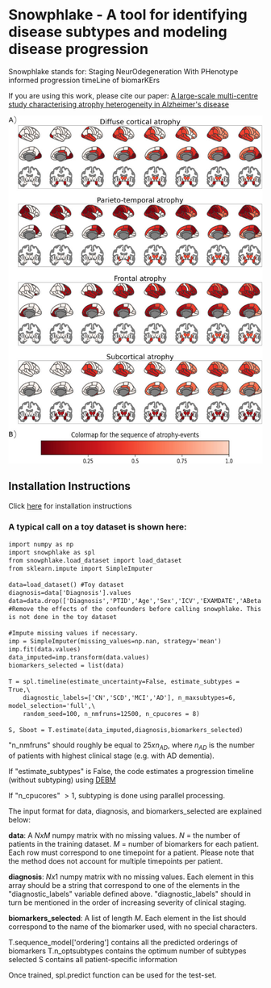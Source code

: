 # Snowphlake - A tool for identifying disease subtypes and modeling disease progression
Snowphlake stands for: Staging NeurOdegeneration With PHenotype informed progression timeLine of biomarKErs

If you are using this work, please cite our paper: [A large-scale multi-centre study characterising atrophy heterogeneity in Alzheimer's disease](https://doi.org/10.1016/j.neuroimage.2025.121381)

![Subtypes in AD](./img.jpg)

## Installation Instructions

Click [here](./installation_instructions.md) for installation instructions

### A typical call on a toy dataset is shown here:
```
import numpy as np
import snowphlake as spl
from snowphlake.load_dataset import load_dataset
from sklearn.impute import SimpleImputer

data=load_dataset() #Toy dataset
diagnosis=data['Diagnosis'].values
data=data.drop(['Diagnosis','PTID','Age','Sex','ICV','EXAMDATE','ABeta'],axis=1,errors='ignore')
#Remove the effects of the confounders before calling snowphlake. This is not done in the toy dataset

#Impute missing values if necessary.
imp = SimpleImputer(missing_values=np.nan, strategy='mean')
imp.fit(data.values)
data_imputed=imp.transform(data.values)
biomarkers_selected = list(data)

T = spl.timeline(estimate_uncertainty=False, estimate_subtypes = True,\
    diagnostic_labels=['CN','SCD','MCI','AD'], n_maxsubtypes=6, model_selection='full',\
    random_seed=100, n_nmfruns=12500, n_cpucores = 8)

S, Sboot = T.estimate(data_imputed,diagnosis,biomarkers_selected)
```
"n_nmfruns" should roughly be equal to $25 x n_{AD}$, where $n_{AD}$ is the number of patients with highest clinical stage (e.g. with AD dementia).

If "estimate_subtypes" is False, the code estimates a progression timeline (without subtyping) using [DEBM](https://doi.org/10.1016/j.neuroimage.2018.11.024)

If "n_cpucores" $>1$, subtyping is done using parallel processing.

The input format for data, diagnosis, and biomarkers_selected are explained below:

**data**: A $N x M$ numpy matrix with no missing values. $N$ = the number of patients in the training dataset. $M$ = number of biomarkers for each patient. Each row must correspond to one timepoint for a patient. Please note that the method does not account for multiple timepoints per patient.

**diagnosis**: $N x 1$ numpy matrix with no missing values. Each element in this array should be a string that correspond to one of the elements in the "diagnostic\_labels" variable defined above. "diagnostic\_labels" should in turn be mentioned in the order of increasing severity of clinical staging.

**biomarkers\_selected**: A list of length $M$. Each element in the list should correspond to the name of the biomarker used, with no special characters.

T.sequence_model['ordering'] contains all the predicted orderings of biomarkers
T.n_optsubtypes contains the optimum number of subtypes selected
S contains all patient-specific information

Once trained, spl.predict function can be used for the test-set.
